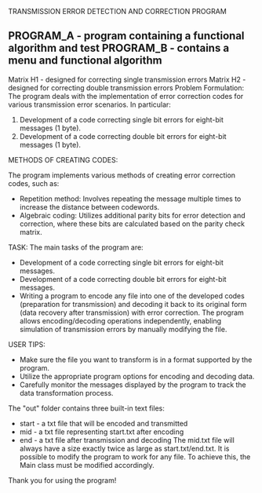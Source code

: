TRANSMISSION ERROR DETECTION AND CORRECTION PROGRAM

PROGRAM_A - program containing a functional algorithm and test
PROGRAM_B - contains a menu and functional algorithm
---------------------------------------------------------------------------------------------------------------------
Matrix H1 - designed for correcting single transmission errors
Matrix H2 - designed for correcting double transmission errors
Problem Formulation:
The program deals with the implementation of error correction codes for various transmission error scenarios. In particular:

1. Development of a code correcting single bit errors for eight-bit messages (1 byte).
2. Development of a code correcting double bit errors for eight-bit messages (1 byte).
 
METHODS OF CREATING CODES:

The program implements various methods of creating error correction codes, such as:

  - Repetition method: Involves repeating the message multiple times to   increase the distance between codewords.
  - Algebraic coding: Utilizes additional parity bits for error detection and correction, where these bits are calculated based on the parity check matrix.

TASK:
The main tasks of the program are:

  - Development of a code correcting single bit errors for eight-bit messages.
  - Development of a code correcting double bit errors for eight-bit messages.
  - Writing a program to encode any file into one of the developed codes (preparation for transmission) and decoding it back to its original form (data recovery after transmission) with error correction. The program allows encoding/decoding operations independently, enabling simulation of transmission errors by manually modifying the file.
   
USER TIPS:

  - Make sure the file you want to transform is in a format supported by the program.
  - Utilize the appropriate program options for encoding and decoding data.
  - Carefully monitor the messages displayed by the program to track the data transformation process.
    
The "out" folder contains three built-in text files:

  - start - a txt file that will be encoded and transmitted
  - mid - a txt file representing start.txt after encoding
  - end - a txt file after transmission and decoding
The mid.txt file will always have a size exactly twice as large as start.txt/end.txt.
It is possible to modify the program to work for any file. To achieve this, the Main class must be modified accordingly.

Thank you for using the program!
